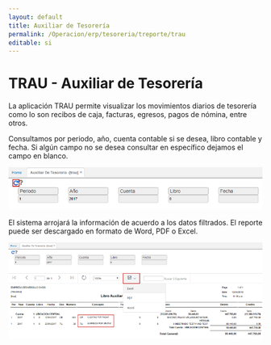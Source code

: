 ```yaml
---
layout: default
title: Auxiliar de Tesorería
permalink: /Operacion/erp/tesoreria/treporte/trau
editable: si
---
```


# TRAU - Auxiliar de Tesorería

La aplicación TRAU permite visualizar los movimientos diarios de tesorería como lo son recibos de caja, facturas, egresos, pagos de nómina, entre otros.  

Consultamos por periodo, año, cuenta contable si se desea, libro contable y fecha. Si algún campo no se desea consultar en específico dejamos el campo en blanco.  

![](trau.png)

El sistema arrojará la información de acuerdo a los datos filtrados. El reporte puede ser descargado en formato de Word, PDF o Excel.  

![](trau1.png)